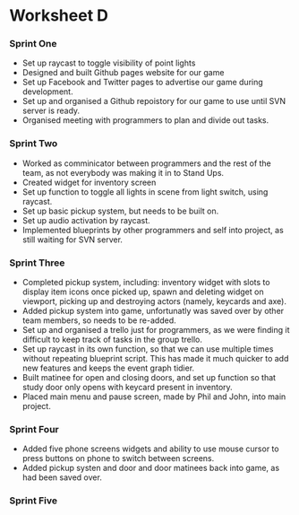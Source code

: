 # Worksheet D

### Sprint One

- Set up raycast to toggle visibility of point lights
- Designed and built Github pages website for our game
- Set up Facebook and Twitter pages to advertise our game during development.
- Set up and organised a Github repoistory for our game to use until SVN server is ready.
- Organised meeting with programmers to plan and divide out tasks.

### Sprint Two

- Worked as comminicator between programmers and the rest of the team, as not everybody was making it in to Stand Ups.
- Created widget for inventory screen
- Set up function to toggle all lights in scene from light switch, using raycast.
- Set up basic pickup system, but needs to be built on.
- Set up audio activation by raycast.
- Implemented blueprints by other programmers and self into project, as still waiting for SVN server. 

### Sprint Three

- Completed pickup system, including: inventory widget with slots to display item icons once picked up, spawn and deleting widget on viewport, picking up and destroying actors (namely, keycards and axe).
- Added pickup system into game, unfortunatly was saved over by other team members, so needs to be re-added.
- Set up and organised a trello just for programmers, as we were finding it difficult to keep track of tasks in the group trello.
- Set up raycast in its own function, so that we can use multiple times without repeating blueprint script. This has made it much quicker to add new features and keeps the event graph tidier.
- Built matinee for open and closing doors, and set up function so that study door only opens with keycard present in inventory.
- Placed main menu and pause screen, made by Phil and John, into main project.

### Sprint Four

- Added five phone screens widgets and ability to use mouse cursor to press buttons on phone to switch between screens.
- Added pickup systen and door and door matinees back into game, as had been saved over.

### Sprint Five

